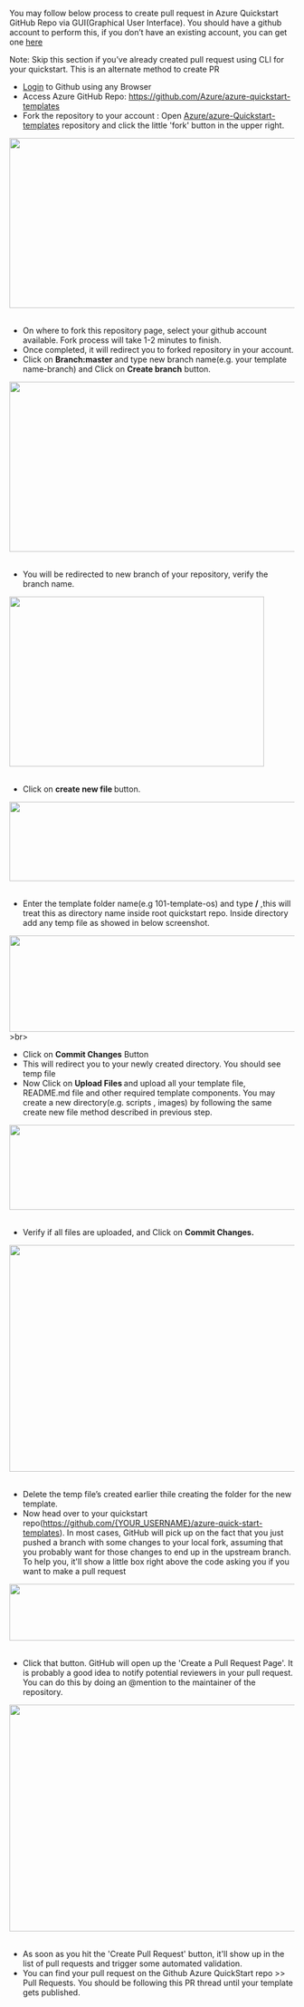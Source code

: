 <br><br>
<p>You  may follow below process to create pull request in Azure Quickstart GitHub Repo  via GUI(Graphical User Interface). You  should have a github account to perform this, if you don&rsquo;t have an existing  account, you can get one <a href="https://github.com/join">here</a> </p>
<p>Note: Skip this section if you&rsquo;ve already created pull request  using CLI for your quickstart. This is an alternate method to create PR</p>
<ul>
  <li><a href="https://github.com/login">Login</a> to Github using any Browser </li>
  <li>Access  Azure GitHub Repo: <a href="https://github.com/Azure/azure-quickstart-templates">https://github.com/Azure/azure-quickstart-templates</a> </li>
  <li>Fork the  repository to your account : Open <a href="https://github.com/Azure/azure-quickstart-templates">Azure/azure-Quickstart-templates</a> repository and click  the little 'fork' button in the upper right. </li>
</ul>
<img src="Images/Images/6.jpg"  height="300" width="700"/><br/>
<br><ul>
  <li>On where to fork this repository  page, select your github account available. Fork process will take 1-2 minutes  to finish.</li>
  <li>Once completed, it will  redirect you to forked repository in your account. </li>
  <li>Click on <strong>Branch:master </strong>and type new branch name(e.g. your template  name-branch) and Click on <strong>Create branch</strong> button. </li>
</ul>
<img src="Images/Images/7.jpg"  height="300" width="700"/><br/>
<br><ul>
  <li>You will be redirected to new  branch of your repository, verify the branch name. </li>
</ul>
<img src="Images/Images/8.jpg"  height="300" width="450"/><br/>
<br><ul>
  <li>Click on <strong>create new file </strong>button. </li>
</ul>
<img src="Images/Images/9.jpg"  height="140" width="700"/><br/>
<br><ul>
  <li>Enter the template folder  name(e.g 101-template-os) and type <strong>/</strong> ,this will treat this as directory name inside root quickstart repo. Inside  directory add any temp file as showed in below screenshot. </li>
</ul>
<img src="Images/Images/10.jpg"  height="170" width="600"/><br/>
>br><ul>
  <li>Click on <strong>Commit Changes</strong> Button</li>
  <li>This will redirect you to your  newly created directory. You should see temp file</li>
  <li>Now Click on <strong>Upload Files </strong>and upload all your  template file, README.md file and other required template components. You may  create a new directory(e.g. scripts , images) by following the same create new  file method described in previous step. </li>
</ul>
<img src="Images/Images/11.jpg"  height="150" width="600"/><br/>
<br><ul>
  <li>Verify if all files are  uploaded, and Click on <strong>Commit Changes.</strong></li>
</ul>
<img src="Images/Images/12.jpg"  height="400" width="700"/><br/>
<br><ul>
  <li>Delete the temp file&rsquo;s created  earlier thile creating the folder for the new template. </li>
  <li>Now head over to your  quickstart repo(<a href="https://github.com/%7bYOUR_USERNAME%7d/azure-quick-start-templates">https://github.com/{YOUR_USERNAME}/azure-quick-start-templates</a>). In most cases, GitHub will pick up on the fact that you just  pushed a branch with some changes to your local fork, assuming that you  probably want for those changes to end up in the upstream branch. To help you,  it'll show a little box right above the code asking you if you want to make a  pull request </li>
</ul>
<img src="Images/Images/13.jpg"  height="100" width="700"/><br/>
<br><ul>
  <li>Click that button. GitHub will  open up the 'Create a Pull Request Page'. It is probably a good idea to notify  potential reviewers in your pull request. You can do this by doing an @mention  to the maintainer of the repository.</li>
</ul>
<img src="Images/Images/14.jpg"  height="400" width="700"/><br/>
<br><ul><li> As soon as you hit the 'Create  Pull Request' button, it'll show up in the list of pull requests and trigger  some automated validation.</><li>You can find your pull request  on the Github Azure QuickStart repo &gt;&gt; Pull Requests. You should be  following this PR thread until your template gets published.</li>
</ul>
